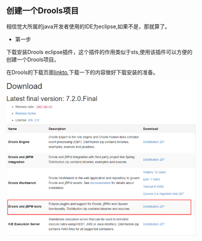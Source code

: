 ## 创建一个Drools项目

相信觉大所属的java开发者使用的IDE为eclipse,如果不是，那就算了。

- 第一步

下载安装Drools eclipse插件，这个插件的作用类似于sts,使用该插件可以方便的创建一个Drools项目。

在Drools的下载页面[linkto](http://www.drools.org/download/download.html),下载一下的内容做好下载安装的准备。

![图片](/img/Drools/Drools1.png)

